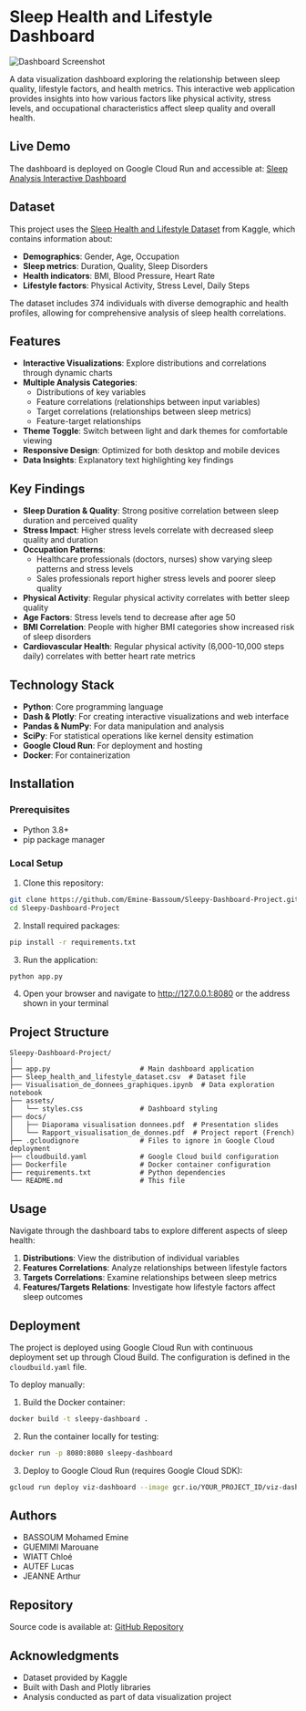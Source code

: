 # Sleep Health and Lifestyle Dashboard

![Dashboard Screenshot](https://github.com/user-attachments/assets/a2442f24-89f8-4193-b410-98d25ae12330)

A data visualization dashboard exploring the relationship between sleep quality, lifestyle factors, and health metrics. This interactive web application provides insights into how various factors like physical activity, stress levels, and occupational characteristics affect sleep quality and overall health.

## Live Demo

The dashboard is deployed on Google Cloud Run and accessible at:
[Sleep Analysis Interactive Dashboard](https://viz-dashboard-408143638721.us-central1.run.app/)

## Dataset

This project uses the [Sleep Health and Lifestyle Dataset](https://www.kaggle.com/datasets/uom190346a/sleep-health-and-lifestyle-dataset/data) from Kaggle, which contains information about:

- **Demographics**: Gender, Age, Occupation
- **Sleep metrics**: Duration, Quality, Sleep Disorders
- **Health indicators**: BMI, Blood Pressure, Heart Rate
- **Lifestyle factors**: Physical Activity, Stress Level, Daily Steps

The dataset includes 374 individuals with diverse demographic and health profiles, allowing for comprehensive analysis of sleep health correlations.

## Features

- **Interactive Visualizations**: Explore distributions and correlations through dynamic charts
- **Multiple Analysis Categories**:
  - Distributions of key variables
  - Feature correlations (relationships between input variables)
  - Target correlations (relationships between sleep metrics)
  - Feature-target relationships
- **Theme Toggle**: Switch between light and dark themes for comfortable viewing
- **Responsive Design**: Optimized for both desktop and mobile devices
- **Data Insights**: Explanatory text highlighting key findings

## Key Findings

- **Sleep Duration & Quality**: Strong positive correlation between sleep duration and perceived quality
- **Stress Impact**: Higher stress levels correlate with decreased sleep quality and duration
- **Occupation Patterns**: 
  - Healthcare professionals (doctors, nurses) show varying sleep patterns and stress levels
  - Sales professionals report higher stress levels and poorer sleep quality
- **Physical Activity**: Regular physical activity correlates with better sleep quality
- **Age Factors**: Stress levels tend to decrease after age 50
- **BMI Correlation**: People with higher BMI categories show increased risk of sleep disorders
- **Cardiovascular Health**: Regular physical activity (6,000-10,000 steps daily) correlates with better heart rate metrics

## Technology Stack

- **Python**: Core programming language
- **Dash & Plotly**: For creating interactive visualizations and web interface
- **Pandas & NumPy**: For data manipulation and analysis
- **SciPy**: For statistical operations like kernel density estimation
- **Google Cloud Run**: For deployment and hosting
- **Docker**: For containerization

## Installation

### Prerequisites
- Python 3.8+
- pip package manager

### Local Setup
1. Clone this repository:
```bash
git clone https://github.com/Emine-Bassoum/Sleepy-Dashboard-Project.git
cd Sleepy-Dashboard-Project
```

2. Install required packages:
```bash
pip install -r requirements.txt
```

3. Run the application:
```bash
python app.py
```

4. Open your browser and navigate to http://127.0.0.1:8080 or the address shown in your terminal

## Project Structure

```
Sleepy-Dashboard-Project/
│
├── app.py                      # Main dashboard application
├── Sleep_health_and_lifestyle_dataset.csv  # Dataset file
├── Visualisation_de_donnees_graphiques.ipynb  # Data exploration notebook
├── assets/
│   └── styles.css              # Dashboard styling
├── docs/
│   ├── Diaporama visualisation donnees.pdf  # Presentation slides
│   └── Rapport_visualisation_de_donnes.pdf  # Project report (French)
├── .gcloudignore               # Files to ignore in Google Cloud deployment
├── cloudbuild.yaml             # Google Cloud build configuration
├── Dockerfile                  # Docker container configuration
├── requirements.txt            # Python dependencies
└── README.md                   # This file
```

## Usage

Navigate through the dashboard tabs to explore different aspects of sleep health:

1. **Distributions**: View the distribution of individual variables
2. **Features Correlations**: Analyze relationships between lifestyle factors
3. **Targets Correlations**: Examine relationships between sleep metrics
4. **Features/Targets Relations**: Investigate how lifestyle factors affect sleep outcomes

## Deployment

The project is deployed using Google Cloud Run with continuous deployment set up through Cloud Build. The configuration is defined in the `cloudbuild.yaml` file.

To deploy manually:

1. Build the Docker container:
```bash
docker build -t sleepy-dashboard .
```

2. Run the container locally for testing:
```bash
docker run -p 8080:8080 sleepy-dashboard
```

3. Deploy to Google Cloud Run (requires Google Cloud SDK):
```bash
gcloud run deploy viz-dashboard --image gcr.io/YOUR_PROJECT_ID/viz-dashboard:latest --platform managed --allow-unauthenticated
```

## Authors

- BASSOUM Mohamed Emine
- GUEMIMI Marouane
- WIATT Chloé
- AUTEF Lucas
- JEANNE Arthur

## Repository

Source code is available at:
[GitHub Repository](https://github.com/Emine-Bassoum/Sleepy-Dashboard-Project)

## Acknowledgments

- Dataset provided by Kaggle
- Built with Dash and Plotly libraries
- Analysis conducted as part of data visualization project
